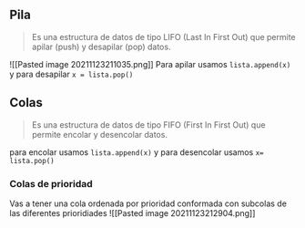 ## Pila
> Es una estructura de datos de tipo LIFO (Last In First Out) que permite apilar (push) y desapilar (pop) datos.


![[Pasted image 20211123211035.png]]
Para apilar usamos `lista.append(x)` y para desapilar `x = lista.pop()`

## Colas 
> Es una estructura de datos de tipo FIFO (First In First Out) que permite encolar y desencolar datos.


para encolar usamos `lista.append(x)` y para desencolar usamos `x= lista.pop()`

### Colas de prioridad
Vas a tener una cola ordenada por prioridad conformada con subcolas de las diferentes prioridiades
![[Pasted image 20211123212904.png]]